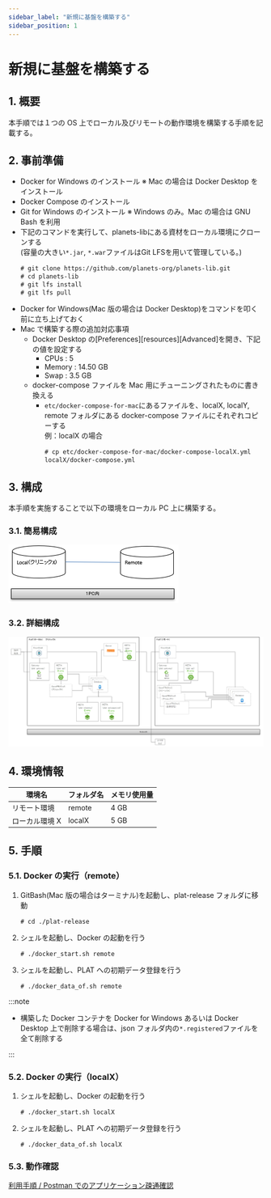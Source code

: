 ```yaml
---
sidebar_label: "新規に基盤を構築する"
sidebar_position: 1
---
```


# 新規に基盤を構築する

## 1. 概要

本手順では１つの OS 上でローカル及びリモートの動作環境を構築する手順を記載する。

## 2. 事前準備

- Docker for Windows のインストール ※ Mac の場合は Docker Desktop をインストール
- Docker Compose のインストール
- Git for Windows のインストール ※ Windows のみ。Mac の場合は GNU Bash を利用
- 下記のコマンドを実行して、planets-libにある資材をローカル環境にクローンする  
  (容量の大きい`*.jar`, `*.war`ファイルはGit LFSを用いて管理している。)
    ```
    # git clone https://github.com/planets-org/planets-lib.git
    # cd planets-lib
    # git lfs install
    # git lfs pull
    ```
- Docker for Windows(Mac 版の場合は Docker Desktop)をコマンドを叩く前に立ち上げておく
- Mac で構築する際の追加対応事項
  - Docker Desktop の[Preferences][resources][Advanced]を開き、下記の値を設定する
    - CPUs : 5
    - Memory : 14.50 GB
    - Swap : 3.5 GB
  - docker-compose ファイルを Mac 用にチューニングされたものに書き換える
    - `etc/docker-compose-for-mac`にあるファイルを、localX, localY, remote フォルダにある docker-compose ファイルにそれぞれコピーする  
      例：localX の場合  
        ```
        # cp etc/docker-compose-for-mac/docker-compose-localX.yml localX/docker-compose.yml
        ```

## 3. 構成

本手順を実施することで以下の環境をローカル PC 上に構築する。

### 3.1. 簡易構成

![image.png](../.attachments/image-c9dffbbe-12a7-4552-8e63-4963392936fc.png)

### 3.2. 詳細構成

![image.png](../.attachments/image-9cccddd2-45b1-4469-822b-1da946e5888c.png)

## 4. 環境情報

| 環境名         | フォルダ名 | メモリ使用量 |
| -------------- | ---------- | ------------ |
| リモート環境   | remote     | 4 GB         |
| ローカル環境 X | localX     | 5 GB         |

## 5. 手順

### 5.1. Docker の実行（remote）

1.  GitBash(Mac 版の場合はターミナル)を起動し、plat-release フォルダに移動

    ```
    # cd ./plat-release
    ```

1.  シェルを起動し、Docker の起動を行う

    ```
    # ./docker_start.sh remote
    ```

1.  シェルを起動し、PLAT への初期データ登録を行う

    ```
    # ./docker_data_of.sh remote
    ```

:::note

- 構築した Docker コンテナを Docker for Windows あるいは Docker Desktop 上で削除する場合は、json フォルダ内の`*.registered`ファイルを全て削除する

:::

### 5.2. Docker の実行（localX）

1.  シェルを起動し、Docker の起動を行う

    ```
    # ./docker_start.sh localX
    ```

1.  シェルを起動し、PLAT への初期データ登録を行う

    ```
    # ./docker_data_of.sh localX
    ```

### 5.3. 動作確認

[利用手順 / Postman でのアプリケーション疎通確認](../Usage/operation_check.md)

